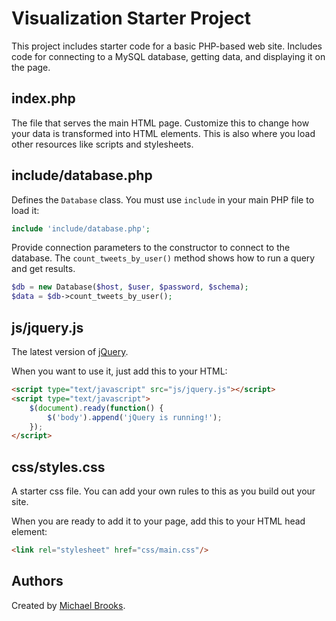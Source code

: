 Visualization Starter Project
============

This project includes starter code for a basic PHP-based web site.
Includes code for connecting to a MySQL database, getting data, and displaying it on the page.

## index.php

The file that serves the main HTML page. Customize this to change how your data is transformed into HTML elements. This is also where you load other resources like scripts and stylesheets.

## include/database.php

Defines the `Database` class. You must use `include` in your main PHP file to load it:

```php
include 'include/database.php';
```

Provide connection parameters to the constructor to connect to the database.
The `count_tweets_by_user()` method shows how to run a query and get results.

```php
$db = new Database($host, $user, $password, $schema);
$data = $db->count_tweets_by_user();
```

## js/jquery.js

The latest version of [jQuery](http://jquery.com/).

When you want to use it, just add this to your HTML:

```html
<script type="text/javascript" src="js/jquery.js"></script>
<script type="text/javascript">
    $(document).ready(function() {
        $('body').append('jQuery is running!');
    });
</script>
```

## css/styles.css

A starter css file. You can add your own rules to this as you build out your site.

When you are ready to add it to your page, add this to your HTML head element:

```html
<link rel="stylesheet" href="css/main.css"/>
```

## Authors

Created by [Michael Brooks](http://github.com/michaelbrooks).
